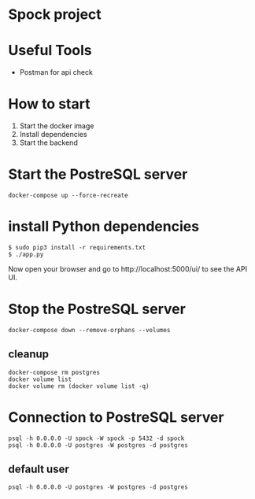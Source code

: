 Spock project
==================

# Useful Tools
- Postman for api check


# How to start
1) Start the docker image
2) Install dependencies
3) Start the backend


# Start the PostreSQL server
```
docker-compose up --force-recreate
```

# install Python dependencies

    $ sudo pip3 install -r requirements.txt
    $ ./app.py

Now open your browser and go to http://localhost:5000/ui/ to see the API UI.


# Stop the PostreSQL server
```
docker-compose down --remove-orphans --volumes
```

## cleanup
```
docker-compose rm postgres
docker volume list
docker volume rm (docker volume list -q)
```

# Connection to PostreSQL server
```
psql -h 0.0.0.0 -U spock -W spock -p 5432 -d spock 
psql -h 0.0.0.0 -U postgres -W postgres -d postgres
```

## default user
```
psql -h 0.0.0.0 -U postgres -W postgres -d postgres
```